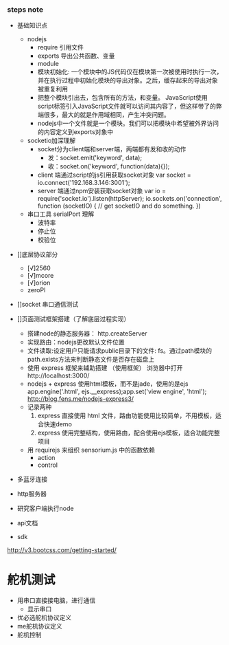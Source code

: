### steps note
- 基础知识点
    - nodejs
        - require 引用文件
        - exports 导出公共函数、变量
        - module
        - 模块初始化: 一个模块中的JS代码仅在模块第一次被使用时执行一次，并在执行过程中初始化模块的导出对象。之后，缓存起来的导出对象被重复利用
        - 把整个模块引出去，包含所有的方法，和变量。 JavaScript使用script标签引入JavaScript文件就可以访问其内容了，但这样带了的弊端很多，最大的就是作用域相同，产生冲突问题。
        - nodejs中一个文件就是一个模块。我们可以把模块中希望被外界访问的内容定义到exports对象中
    - socketio加深理解
        - socket分为client端和server端，两端都有发和收的动作
            - 发：socket.emit('keyword', data);
            - 收：socket.on('keyword', function(data){});
        - client 端通过script的js引用获取socket对象
            <script src="js/socket.io-1.3.7.js"></script>
            var socket = io.connect('192.168.3.146:3001');
        - server 端通过npm安装获取socket对象
            var io = require('socket.io').listen(httpServer);
            io.sockets.on('connection', function (socketIO) {
                // get socketIO and do something.
            })
    - 串口工具 serialPort 理解
        - 波特率
        - 停止位
        - 校验位

- []底层协议部分
    - [√]2560
    - [√]mcore
    - [√]orion
    - zeroPI
- []socket 串口通信测试
- []页面测试框架搭建（了解底层过程实现）
    - 搭建node的静态服务器： http.createServer
    - 实现路由：nodejs更改默认文件位置
    - 文件读取:设定用户只能请求public目录下的文件: fs。通过path模块的path.exists方法来判断静态文件是否存在磁盘上
    - 使用 express 框架来辅助搭建 （使用框架）
        浏览器中打开 http://localhost:3000/
    - nodejs + express 使用html模板，而不是jade，使用的是ejs
        app.engine('.html', ejs.__express);app.set('view engine', 'html');
        http://blog.fens.me/nodejs-express3/
    - 记录两种
        1. express 直接使用 html 文件，路由功能使用比较简单，不用模板，适合快速demo
        2. express 使用完整结构，使用路由，配合使用ejs模板，适合功能完整项目
    - 用 requirejs 来组织 sensorium.js 中的函数依赖
        - action
        - control


- 多蓝牙连接
- http服务器
- 研究客户端执行node

- api文档
- sdk

http://v3.bootcss.com/getting-started/




# 舵机测试
- 用串口直接接电脑，进行通信
    - 显示串口
- 优必选舵机协议定义
- me舵机协议定义
- 舵机控制
